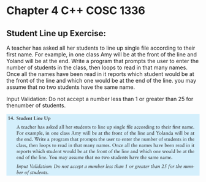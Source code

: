 # Chapter 4 C++ COSC 1336

## Student Line up Exercise:


A teacher has asked all her students to line up single file according to their first name. For example, in one class Amy will be at the front of the line and Yoland will be at the end. Write a program that prompts the user to enter the number of students in the class, then loops to read in that many names. Once all the names have been read in it reports which student would be at the front of the line and which one would be at the end of the line. you may assume that no two students have the same name.

Input Validation: Do not accept a number less than 1 or greater than 25 for thenumber of students. 

![Book Excerpt](chapter4.png)

